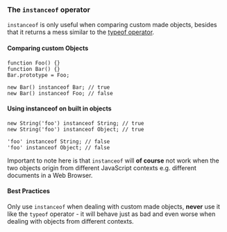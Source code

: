 ### The `instanceof` operator

`instanceof` is only useful when comparing custom made objects, besides that it
returns a mess similar to the [typeof operator](#the-typeof-operator).

#### Comparing custom Objects

    function Foo() {}
    function Bar() {}
    Bar.prototype = Foo;

    new Bar() instanceof Bar; // true
    new Bar() instanceof Foo; // false

#### Using instanceof on built in objects

    new String('foo') instanceof String; // true
    new String('foo') instanceof Object; // true

    'foo' instanceof String; // false
    'foo' instanceof Object; // false

Important to note here is that `instanceof` will **of course** not work when the 
two objects origin from different JavaScript contexts e.g. different documents in
a Web Browser.

#### Best Practices

Only use `instanceof` when dealing with custom made objects, **never** use it like
the `typeof` operator - it will behave just as bad and even worse when dealing
with objects from different contexts.

